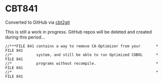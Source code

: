 # CBT841
Converted to GitHub via [cbt2git](https://github.com/wizardofzos/cbt2git)

This is still a work in progress. GitHub repos will be deleted and created during this period...

```
//***FILE 841 contains a way to remove CA-Optimizer from your       *   FILE 841
//*           system, and still be able to run Optimized COBOL      *   FILE 841
//*           programs without recompile.                           *   FILE 841
//*                                                                 *   FILE 841
```
